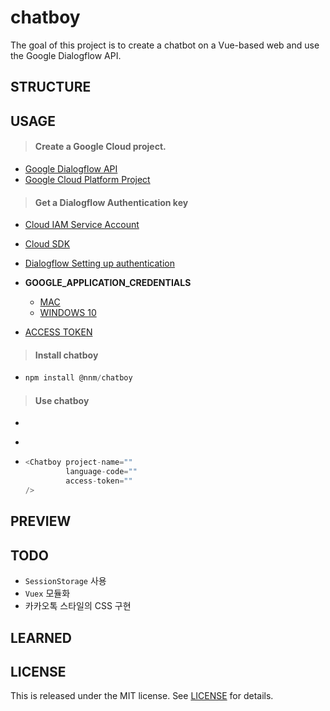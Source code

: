 # chatboy

The goal of this project is to create a chatbot on a Vue-based web and use the Google Dialogflow API.



## STRUCTURE







## USAGE

> #### Create a Google Cloud project.

- [Google Dialogflow API](https://cloud.google.com/dialogflow/docs/)
- [Google Cloud Platform Project](<https://cloud.google.com/resource-manager/docs/creating-managing-projects>)


> #### Get a Dialogflow Authentication key

- [Cloud IAM Service Account](https://cloud.google.com/iam/docs/creating-managing-service-account-keys)

- [Cloud SDK](https://cloud.google.com/sdk/docs/)
- [Dialogflow Setting up authentication](https://dialogflow.com/docs/reference/v2-auth-setup)
- **GOOGLE_APPLICATION_CREDENTIALS**
  - [MAC](https://jungwoon.github.io/google%20cloud/2018/01/11/Google-Application-Default-Credential/)
  - [WINDOWS 10](https://m.blog.naver.com/PostView.nhn?blogId=chandong83&logNo=220981452650&proxyReferer=https%3A%2F%2Fwww.google.com%2F)

- [ACCESS TOKEN](https://github.com/innFactory/react-native-dialogflow/issues/31)

  

> #### Install chatboy

- ```js
  npm install @nnm/chatboy
  ```



> #### Use chatboy

- ```js
  
  ```

- ```js
  
  ```

- ```js
  <Chatboy project-name=""
           language-code=""
           access-token=""
  />
  ```



## PREVIEW









## TODO

- `SessionStorage` 사용
- `Vuex` 모듈화
- 카카오톡 스타일의 CSS 구현 





## LEARNED







## LICENSE

This is released under the MIT license. See [LICENSE]() for details.